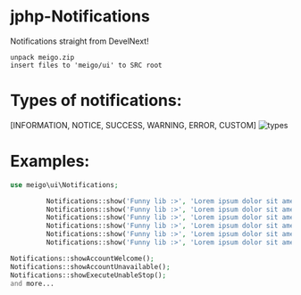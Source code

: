 # jphp-Notifications
Notifications straight from DevelNext!


    unpack meigo.zip
    insert files to 'meigo/ui' to SRC root


# Types of notifications:
[INFORMATION, NOTICE, SUCCESS, WARNING, ERROR, CUSTOM]
![types](https://github.com/meigoc/jphp-Notifications/assets/73817505/8dd54ef1-31c3-48bd-b40c-bcc7b78d9c6c)

# Examples:
```php
use meigo\ui\Notifications;

         Notifications::show('Funny lib :>', 'Lorem ipsum dolor sit amet, consectetur adipiscing elit. Pellentesque posuere nisl sed mauris porta cursus.', 'INFORMATION');
         Notifications::show('Funny lib :>', 'Lorem ipsum dolor sit amet, consectetur adipiscing elit. Pellentesque posuere nisl sed mauris porta cursus.', 'NOTICE');
         Notifications::show('Funny lib :>', 'Lorem ipsum dolor sit amet, consectetur adipiscing elit. Pellentesque posuere nisl sed mauris porta cursus.', 'SUCCESS');
         Notifications::show('Funny lib :>', 'Lorem ipsum dolor sit amet, consectetur adipiscing elit. Pellentesque posuere nisl sed mauris porta cursus.', 'WARNING');
         Notifications::show('Funny lib :>', 'Lorem ipsum dolor sit amet, consectetur adipiscing elit. Pellentesque posuere nisl sed mauris porta cursus.', 'ERROR');
         Notifications::show('Funny lib :>', 'Lorem ipsum dolor sit amet, consectetur adipiscing elit. Pellentesque posuere nisl sed mauris porta cursus.', 'CUSTOM');

Notifications::showAccountWelcome();
Notifications::showAccountUnavailable();
Notifications::showExecuteUnableStop();
and more...
```
